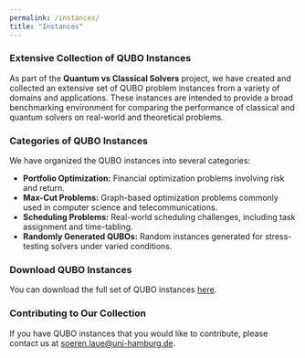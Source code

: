 ```yaml
---
permalink: /instances/
title: "Instances"
---
```



### Extensive Collection of QUBO Instances

As part of the **Quantum vs Classical Solvers** project, we have created and collected an extensive set of QUBO problem instances from a variety of domains and applications. These instances are intended to provide a broad benchmarking environment for comparing the performance of classical and quantum solvers on real-world and theoretical problems.

### Categories of QUBO Instances

We have organized the QUBO instances into several categories:

- **Portfolio Optimization:** Financial optimization problems involving risk and return.
- **Max-Cut Problems:** Graph-based optimization problems commonly used in computer science and telecommunications.
- **Scheduling Problems:** Real-world scheduling challenges, including task assignment and time-tabling.
- **Randomly Generated QUBOs:** Random instances generated for stress-testing solvers under varied conditions.

### Download QUBO Instances

You can download the full set of QUBO instances [here](https://github.com/slaue).

### Contributing to Our Collection

If you have QUBO instances that you would like to contribute, please contact us at [soeren.laue@uni-hamburg.de](mailto:soeren.laue@uni-hamburg.de).


